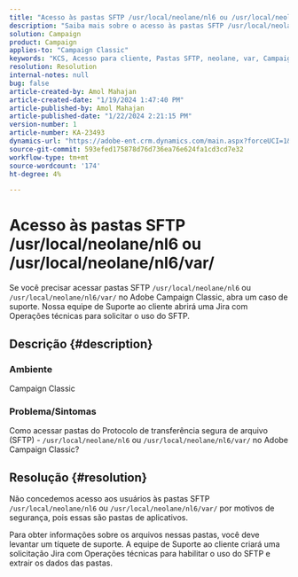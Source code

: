 ```yaml
---
title: "Acesso às pastas SFTP /usr/local/neolane/nl6 ou /usr/local/neolane/nl6/var/"
description: "Saiba mais sobre o acesso às pastas SFTP /usr/local/neolane/nl6 ou /usr/local/neolane/nl6/var/ no Adobe Campaign Classic. Abra um caso de suporte."
solution: Campaign
product: Campaign
applies-to: "Campaign Classic"
keywords: "KCS, Acesso para cliente, Pastas SFTP, neolane, var, Campaign Classic"
resolution: Resolution
internal-notes: null
bug: false
article-created-by: Amol Mahajan
article-created-date: "1/19/2024 1:47:40 PM"
article-published-by: Amol Mahajan
article-published-date: "1/22/2024 2:21:15 PM"
version-number: 1
article-number: KA-23493
dynamics-url: "https://adobe-ent.crm.dynamics.com/main.aspx?forceUCI=1&pagetype=entityrecord&etn=knowledgearticle&id=0057654c-d1b6-ee11-a569-6045bd006268"
source-git-commit: 593efed175878d76d736ea76e624fa1cd3cd7e32
workflow-type: tm+mt
source-wordcount: '174'
ht-degree: 4%

---
```


# Acesso às pastas SFTP /usr/local/neolane/nl6 ou /usr/local/neolane/nl6/var/


Se você precisar acessar pastas SFTP `/usr/local/neolane/nl6` ou `/usr/local/neolane/nl6/var/` no Adobe Campaign Classic, abra um caso de suporte. Nossa equipe de Suporte ao cliente abrirá uma Jira com Operações técnicas para solicitar o uso do SFTP.

## Descrição {#description}


### Ambiente

Campaign Classic



### <b>Problema/Sintomas</b>

Como acessar pastas do Protocolo de transferência segura de arquivo (SFTP) - `/usr/local/neolane/nl6` ou `/usr/local/neolane/nl6/var/` no Adobe Campaign Classic?


## Resolução {#resolution}


Não concedemos acesso aos usuários às pastas SFTP `/usr/local/neolane/nl6` ou `/usr/local/neolane/nl6/var/` por motivos de segurança, pois essas são pastas de aplicativos.

Para obter informações sobre os arquivos nessas pastas, você deve levantar um tíquete de suporte. A equipe de Suporte ao cliente criará uma solicitação Jira com Operações técnicas para habilitar o uso do SFTP e extrair os dados das pastas.
